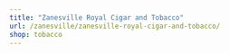```yaml
---
title: "Zanesville Royal Cigar and Tobacco"
url: /zanesville/zanesville-royal-cigar-and-tobacco/
shop: tobacco
---
```

